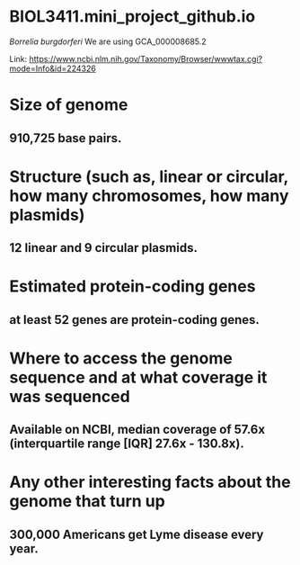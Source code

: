 # BIOL3411.mini_project_github.io
*Borrelia burgdorferi*
We are using GCA_000008685.2

Link: https://www.ncbi.nlm.nih.gov/Taxonomy/Browser/wwwtax.cgi?mode=Info&id=224326
# Size of genome
  ## 910,725 base pairs.
# Structure (such as, linear or circular, how many chromosomes, how many plasmids)
  ## 12 linear and 9 circular plasmids.
# Estimated protein-coding genes
  ## at least 52 genes are protein-coding genes. 
# Where to access the genome sequence and at what coverage it was sequenced
  ## Available on NCBI, median coverage of 57.6x (interquartile range [IQR] 27.6x - 130.8x).
# Any other interesting facts about the genome that turn up
  ##  300,000 Americans get Lyme disease every year.
